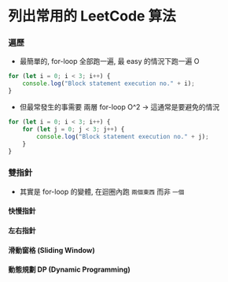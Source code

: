 # 列出常用的 LeetCode 算法

### 遍歷

-   最簡單的, for-loop 全部跑一遍, 最 easy 的情況下跑一遍 O

```javascript
for (let i = 0; i < 3; i++) {
    console.log("Block statement execution no." + i);
}
```

-   但最常發生的事需要 兩層 for-loop O^2 -> 這通常是要避免的情況

```javascript
for (let i = 0; i < 3; i++) {
    for (let j = 0; j < 3; j++) {
        console.log("Block statement execution no." + j);
    }
}
```

### 雙指針

-   其實是 for-loop 的變體, 在迴圈內跑 `兩個東西` 而非 `一個`

#### 快慢指針

#### 左右指針

#### 滑動窗格 (Sliding Window)

#### 動態規劃 DP (Dynamic Programming)
